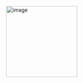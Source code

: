 
<img width="193" alt="image" src="https://github.com/user-attachments/assets/06c43703-26bd-47a6-b3fa-dfb1239972b0">

